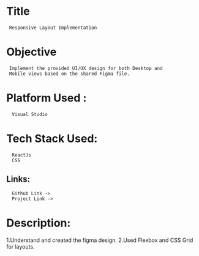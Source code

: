 # Title 
     Responsive Layout Implementation 

# Objective 
     Implement the provided UI/UX design for both Desktop and 
     Mobile views based on the shared Figma file.


# Platform Used : 
      Visual Studio 

# Tech Stack Used: 
      ReactJs
      CSS 

## Links:

      Github Link -> 
      Project Link ->

# Description:

  1.Understand and created the figma design.
  2.Used Flexbox and CSS Grid for layouts.